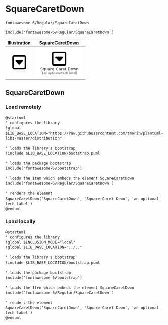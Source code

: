 # SquareCaretDown


```text
fontawesome-6/Regular/SquareCaretDown
```

```text
include('fontawesome-6/Regular/SquareCaretDown')
```



| Illustration | SquareCaretDown |
| :---: | :---: |
| ![illustration for Illustration](../../fontawesome-6/Regular/SquareCaretDown.png) | ![illustration for SquareCaretDown](../../fontawesome-6/Regular/SquareCaretDown.Local.png) |




## SquareCaretDown

### Load remotely
```plantuml
@startuml
' configures the library
!global $LIB_BASE_LOCATION="https://raw.githubusercontent.com/tmorin/plantuml-libs/master/distribution"

' loads the library's bootstrap
!include $LIB_BASE_LOCATION/bootstrap.puml

' loads the package bootstrap
include('fontawesome-6/bootstrap')

' loads the Item which embeds the element SquareCaretDown
include('fontawesome-6/Regular/SquareCaretDown')

' renders the element
SquareCaretDown('SquareCaretDown', 'Square Caret Down', 'an optional tech label')
@enduml
```

### Load locally
```plantuml
@startuml
' configures the library
!global $INCLUSION_MODE="local"
!global $LIB_BASE_LOCATION="../.."

' loads the library's bootstrap
!include $LIB_BASE_LOCATION/bootstrap.puml

' loads the package bootstrap
include('fontawesome-6/bootstrap')

' loads the Item which embeds the element SquareCaretDown
include('fontawesome-6/Regular/SquareCaretDown')

' renders the element
SquareCaretDown('SquareCaretDown', 'Square Caret Down', 'an optional tech label')
@enduml
```

